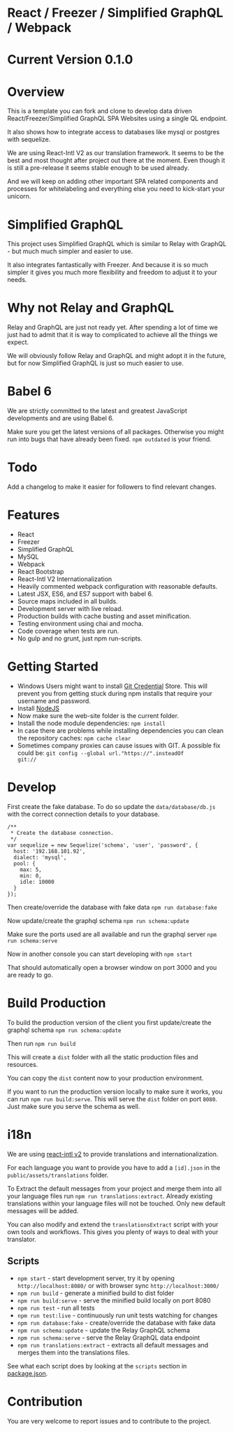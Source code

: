 # React / Freezer / Simplified GraphQL / Webpack

# Current Version 0.1.0

# Overview

This is a template you can fork and clone to develop data driven React/Freezer/Simplified GraphQL SPA Websites using a single QL endpoint.

It also shows how to integrate access to databases like mysql or postgres with sequelize.

We are using React-Intl V2 as our translation framework. It seems to be the best and most thought after project out there at the moment.
Even though it is still a pre-release it seems stable enough to be used already.

And we will keep on adding other important SPA related components and processes for whitelabeling and everything else you need to kick-start your unicorn.

# Simplified GraphQL

This project uses Simplified GraphQL which is similar to Relay with GraphQL - but much much simpler and easier to use.

It also integrates fantastically with Freezer. And because it is so much simpler it gives you much more flexibility and freedom to adjust it to your needs.

# Why not Relay and GraphQL

Relay and GraphQL are just not ready yet. After spending a lot of time we just had to admit that it is way to complicated to achieve all the things we expect.

We will obviously follow Relay and GraphQL and might adopt it in the future, but for now Simplified GraphQL is just so much easier to use.

# Babel 6

We are strictly committed to the latest and greatest JavaScript developments and are using Babel 6.

Make sure you get the latest versions of all packages. Otherwise you might run into bugs that have already been fixed. `npm outdated` is your friend.

# Todo

Add a changelog to make it easier for followers to find relevant changes.

# Features
* React
* Freezer
* Simplified GraphQL
* MySQL
* Webpack
* React Bootstrap
* React-Intl V2 Internationalization
* Heavily commented webpack configuration with reasonable defaults.
* Latest JSX, ES6, and ES7 support with babel 6.
* Source maps included in all builds.
* Development server with live reload.
* Production builds with cache busting and asset minification.
* Testing environment using chai and mocha.
* Code coverage when tests are run.
* No gulp and no grunt, just npm run-scripts.

# Getting Started

* Windows Users might want to install [Git Credential](https://chocolatey.org/packages/git-credential-winstore) Store.
  This will prevent you from getting stuck during npm installs that require your username and password.
* Install [NodeJS](https://nodejs.org/)
* Now make sure the web-site folder is the current folder.
* Install the node module dependencies: <code>npm install</code>
* In case there are problems while installing dependencies you can clean the repository caches: <code>npm cache clear</code>
* Sometimes company proxies can cause issues with GIT. A possible fix could be: <code>git config --global url."https://".insteadOf git://</code>

# Develop

First create the fake database. To do so update the `data/database/db.js` with the correct connection details to your database.

    /**
     * Create the database connection.
     */
    var sequelize = new Sequelize('schema', 'user', 'password', {
      host: '192.168.101.92',
      dialect: 'mysql',
      pool: {
        max: 5,
        min: 0,
        idle: 10000
      }
    });

Then create/override the database with fake data `npm run database:fake`

Now update/create the graphql schema `npm run schema:update`

Make sure the ports used are all available and run the graphql server `npm run schema:serve`

Now in another console you can start developing with `npm start`

That should automatically open a browser window on port 3000 and you are ready to go.

# Build Production

To build the production version of the client you first update/create the graphql schema `npm run schema:update`

Then run `npm run build`

This will create a `dist` folder with all the static production files and resources.

You can copy the `dist` content now to your production environment.

If you want to run the production version locally to make sure it works, you can run `npm run build:serve`.
This will serve the `dist` folder on port `8080`. Just make sure you serve the schema as well.

# i18n

We are using [react-intl v2](https://github.com/yahoo/react-intl/issues/162) to provide translations and internationalization.

For each language you want to provide you have to add a `[id].json` in the `public/assets/translations` folder.

To Extract the default messages from your project and merge them into all your language files run `npm run translations:extract`.
Already existing translations within your language files will not be touched. Only new default messages will be added.

You can also modify and extend the `translationsExtract` script with your own tools and workflows. This gives you plenty of ways to deal with your translator.

## Scripts

* `npm start` - start development server, try it by opening `http://localhost:8080/` or with browser sync `http://localhost:3000/`
* `npm run build` - generate a minified build to dist folder
* `npm run build:serve` - serve the minified build locally on port 8080
* `npm run test` - run all tests
* `npm run test:live` - continuously run unit tests watching for changes
* `npm run database:fake` - create/override the database with fake data
* `npm run schema:update` - update the Relay GraphQL schema
* `npm run schema:serve` - serve the Relay GraphQL data endpoint
* `npm run translations:extract` - extracts all default messages and merges them into the translations files.

See what each script does by looking at the `scripts` section in [package.json](./package.json).

# Contribution

You are very welcome to report issues and to contribute to the project.
